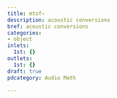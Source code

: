 ```yaml
---
title: mtof~
description: acoustic conversions
bref: acoustic conversions
categories:
- object
inlets:
  1st: {}
outlets:
  1st: {}
draft: true
pdcategory: Audio Math

---
```


